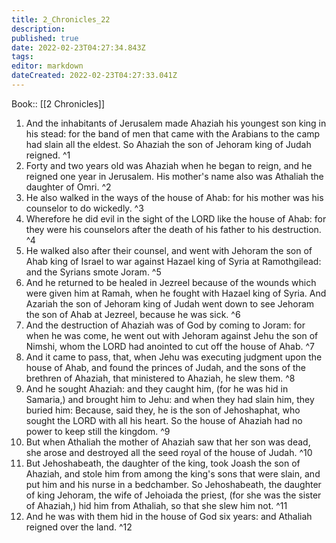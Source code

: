 ```yaml
---
title: 2_Chronicles_22
description: 
published: true
date: 2022-02-23T04:27:34.843Z
tags: 
editor: markdown
dateCreated: 2022-02-23T04:27:33.041Z
---
```


 Book:: [[2 Chronicles]]
 1. And the inhabitants of Jerusalem made Ahaziah his youngest son king in his stead: for the band of men that came with the Arabians to the camp had slain all the eldest. So Ahaziah the son of Jehoram king of Judah reigned. ^1
 2. Forty and two years old was Ahaziah when he began to reign, and he reigned one year in Jerusalem. His mother's name also was Athaliah the daughter of Omri. ^2
 3. He also walked in the ways of the house of Ahab: for his mother was his counselor to do wickedly. ^3
 4. Wherefore he did evil in the sight of the LORD like the house of Ahab: for they were his counselors after the death of his father to his destruction. ^4
 5. He walked also after their counsel, and went with Jehoram the son of Ahab king of Israel to war against Hazael king of Syria at Ramothgilead: and the Syrians smote Joram. ^5
 6. And he returned to be healed in Jezreel because of the wounds which were given him at Ramah, when he fought with Hazael king of Syria. And Azariah the son of Jehoram king of Judah went down to see Jehoram the son of Ahab at Jezreel, because he was sick. ^6
 7. And the destruction of Ahaziah was of God by coming to Joram: for when he was come, he went out with Jehoram against Jehu the son of Nimshi, whom the LORD had anointed to cut off the house of Ahab. ^7
 8. And it came to pass, that, when Jehu was executing judgment upon the house of Ahab, and found the princes of Judah, and the sons of the brethren of Ahaziah, that ministered to Ahaziah, he slew them. ^8
 9. And he sought Ahaziah: and they caught him, (for he was hid in Samaria,) and brought him to Jehu: and when they had slain him, they buried him: Because, said they, he is the son of Jehoshaphat, who sought the LORD with all his heart. So the house of Ahaziah had no power to keep still the kingdom. ^9
 10. But when Athaliah the mother of Ahaziah saw that her son was dead, she arose and destroyed all the seed royal of the house of Judah. ^10
 11. But Jehoshabeath, the daughter of the king, took Joash the son of Ahaziah, and stole him from among the king's sons that were slain, and put him and his nurse in a bedchamber. So Jehoshabeath, the daughter of king Jehoram, the wife of Jehoiada the priest, (for she was the sister of Ahaziah,) hid him from Athaliah, so that she slew him not. ^11
 12. And he was with them hid in the house of God six years: and Athaliah reigned over the land. ^12
